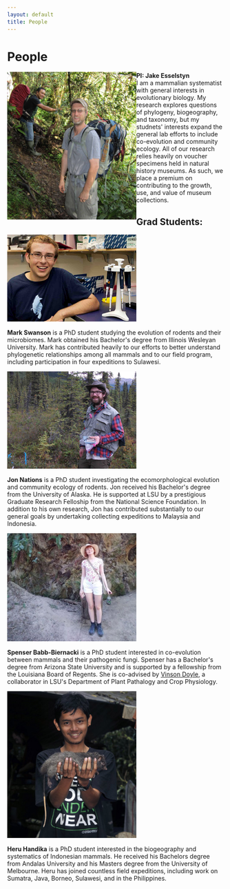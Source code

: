 ```yaml
---
layout: default
title: People
---
```

# People
<img src="images/jake.jpg" alt="jake" width="300" style="float:left;">

**PI: Jake Esselstyn**  
I am a mammalian systematist with general interests in evolutionary biology. My research explores questions of phylogeny,  biogeography, and taxonomy, but my studnets' interests expand the general lab efforts to include co-evolution and community ecology. All of our research relies heavily on voucher specimens held in natural history museums. As such, we place a premium on contributing to the growth, use, and value of museum collections.


## Grad Students:
<img src="images/Mark.jpg" alt="Mark" width="300">  

**Mark Swanson** is a PhD student studying the evolution of rodents and their microbiomes. Mark obtained his Bachelor's degree from Illinois Wesleyan University. Mark has contributed heavily to our efforts to better understand phylogenetic relationships among all mammals and to our field program, including participation in four expeditions to Sulawesi.  
  
  
<img src="images/jon.jpg" alt="Jon" width="300">  

**Jon Nations** is a PhD student investigating the ecomorphological evolution and community ecology of rodents. Jon received his Bachelor's degree from the University of Alaska. He is supported at LSU by a prestigious Graduate Research Felloship from the National Science Foundation.  In addition to his own research, Jon has contributed substantially to our general goals by undertaking collecting expeditions to Malaysia and Indonesia.
  
  
<img src="images/spenser.jpg" alt="Spenser" width="300">  

**Spenser Babb-Biernacki** is a PhD student interested in co-evolution between mammals and their pathogenic fungi. Spenser has a Bachelor's degree from Arizona State University and is supported by a fellowship from the Louisiana Board of Regents. She is co-advised by [Vinson Doyle](https://www.lsu.edu/agriculture/plant/about/faculty-staff/doyle.php), a collaborator in LSU's Department of Plant Pathalogy and Crop Physiology.  
  
  
<img src="images/heru.jpg" alt="Heru" width="300">  

**Heru Handika** is a PhD student interested in the biogeography and systematics of Indonesian mammals. He received his Bachelors degree from Andalas University and his Masters degree from the University of Melbourne. Heru has joined countless field expeditions, including work on Sumatra, Java, Borneo, Sulawesi, and in the Philippines.  
